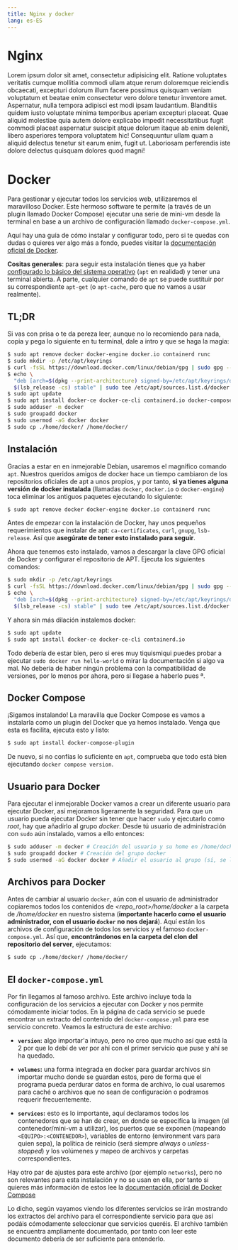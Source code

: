 ```yaml
---
title: Nginx y docker
lang: es-ES
---
```


# Nginx

Lorem ipsum dolor sit amet, consectetur adipisicing elit. Ratione voluptates veritatis cumque mollitia commodi ullam atque rerum doloremque reiciendis obcaecati, excepturi dolorum illum facere possimus quisquam veniam voluptatum et beatae enim consectetur vero dolore tenetur inventore amet. Aspernatur, nulla tempora adipisci est modi ipsam laudantium. Blanditiis quidem iusto voluptate minima temporibus aperiam excepturi placeat. Quae aliquid molestiae quia autem dolore explicabo impedit necessitatibus fugit commodi placeat aspernatur suscipit atque dolorum itaque ab enim deleniti, libero asperiores tempora voluptatem hic! Consequuntur ullam quam a aliquid delectus tenetur sit earum enim, fugit ut. Laboriosam perferendis iste dolore delectus quisquam dolores quod magni!

# Docker

Para gestionar y ejecutar todos los servicios web, utilizaremos el maravilloso Docker. Este hermoso software te permite (a través de un plugin llamado Docker Compose) ejecutar una serie de mini-vm desde la terminal en base a un archivo de configuración llamado `docker-compose.yml`.

Aquí hay una guía de cómo instalar y configurar todo, pero si te quedas con dudas o quieres ver algo más a fondo, puedes visitar la [documentación oficial de Docker](https://docs.docker.com/).

**Cositas generales**: para seguir esta instalación tienes que ya haber [configurado lo básico del sistema operativo](./sistema-encriptado-ssh) (`apt` en realidad) y tener una terminal abierta. A parte, cualquier comando de `apt` se puede sustituir por su correspondiente `apt-get` (o `apt-cache`, pero que no vamos a usar realmente).

## TL;DR

Si vas con prisa o te da pereza leer, aunque no lo recomiendo para nada, copia y pega lo siguiente en tu terminal, dale a intro y que se haga la magia:

```bash
$ sudo apt remove docker docker-engine docker.io containerd runc
$ sudo mkdir -p /etc/apt/keyrings
$ curl -fsSL https://download.docker.com/linux/debian/gpg | sudo gpg --dearmor -o /etc/apt/keyrings/docker.gpg
$ echo \
  "deb [arch=$(dpkg --print-architecture) signed-by=/etc/apt/keyrings/docker.gpg] https://download.docker.com/linux/debian \
  $(lsb_release -cs) stable" | sudo tee /etc/apt/sources.list.d/docker.list > /dev/null
$ sudo apt update
$ sudo apt install docker-ce docker-ce-cli containerd.io docker-compose-plugin
$ sudo adduser -m docker
$ sudo groupadd docker
$ sudo usermod -aG docker docker
$ sudo cp ./home/docker/ /home/docker/
```

## Instalación

Gracias a estar en en inmejorable Debian, usaremos el magnífico comando `apt`. Nuestros queridos amigos de docker hace un tiempo cambiaron de los repositorios oficiales de apt a unos propios, y por tanto, **si ya tienes alguna versión de docker instalada** (llamadas `docker`, `docker.io` o `docker-engine`) toca eliminar los antiguos paquetes ejecutando lo siguiente:

```bash
$ sudo apt remove docker docker-engine docker.io containerd runc
```

Antes de empezar con la instalación de Docker, hay unos pequeños requerimientos que instalar de apt: `ca-certificates`, `curl`, `gnupg`, `lsb-release`. Así que **asegúrate de tener esto instalado para seguir**.

Ahora que tenemos esto instalado, vamos a descargar la clave GPG oficial de Docker y configurar el repositorio de APT. Ejecuta los siguientes comandos:

```bash
$ sudo mkdir -p /etc/apt/keyrings
$ curl -fsSL https://download.docker.com/linux/debian/gpg | sudo gpg --dearmor -o /etc/apt/keyrings/docker.gpg
$ echo \
  "deb [arch=$(dpkg --print-architecture) signed-by=/etc/apt/keyrings/docker.gpg] https://download.docker.com/linux/debian \
  $(lsb_release -cs) stable" | sudo tee /etc/apt/sources.list.d/docker.list > /dev/null
```

Y ahora sin más dilación instalemos docker:

```bash
$ sudo apt update
$ sudo apt install docker-ce docker-ce-cli containerd.io
```

Todo debería de estar bien, pero si eres muy tiquismiqui puedes probar a ejecutar `sudo docker run hello-world` o mirar la documentación si algo va mal. No debería de haber ningún problema con la compatibilidad de versiones, por lo menos por ahora, pero si llegase a haberlo pues ª.

## Docker Compose

¡Sigamos instalando! La maravilla que Docker Compose es vamos a instalarla como un plugin del Docker que ya hemos instalado. Venga que esta es facilita, ejecuta esto y listo:

```bash
$ sudo apt install docker-compose-plugin
```

De nuevo, si no confías lo suficiente en `apt`, comprueba que todo está bien ejecutando `docker compose version`.

## Usuario para Docker

Para ejecutar el inmejorable Docker vamos a crear un diferente usuario para ejecutar Docker, así mejoramos ligeramente la seguridad. Para que un usuario pueda ejecutar Docker sin tener que hacer `sudo` y ejecutarlo como _root_, hay que añadirlo al grupo _docker_. Desde tú usuario de administración con `sudo` aún instalado, vamos a ello entonces:

```bash
$ sudo adduser -m docker # Creación del usuario y su home en /home/docker
$ sudo groupadd docker # Creación del grupo docker
$ sudo usermod -aG docker docker # Añadir el usuario al grupo (sí, se llaman igual, tú confía)
```

## Archivos para Docker

Antes de cambiar al usuario `docker`, aún con el usuario de administrador copiaremos todos los contenidos de _\<repo_root\>/home/docker_ a la carpeta de _/home/docker_ en nuestro sistema (**importante hacerlo como el usuario administrador, con el usuario `docker` no nos dejará**). Aquí están los archivos de configuración de todos los servicios y el famoso `docker-compose.yml`. Así que, **encontrándonos en la carpeta del clon del repositorio del server**, ejecutamos:

```bash
$ sudo cp ./home/docker/ /home/docker/
```

## El `docker-compose.yml`

Por fin llegamos al famoso archivo. Este archivo incluye toda la configuración de los servicios a ejecutar con Docker y nos permite cómodamente iniciar todos. En la página de cada servicio se puede encontrar un extracto del contenido del `docker-compose.yml` para ese servicio concreto. Veamos la estructura de este archivo:

- **`version`:** algo importar'a intuyo, pero no creo que mucho así que está la 2 por que lo debí de ver por ahí con el primer servicio que puse y ahí se ha quedado.

- **`volumes`:** una forma integrada en docker para guardar archivos sin importar mucho donde se guardan estos, pero de forma que el programa pueda perdurar datos en forma de archivo, lo cual usaremos para caché o archivos que no sean de configuración o podramos requerir frecuentemente.

- **`services`:** esto es lo importante, aquí declaramos todos los contenedores que se han de crear, en donde se especifica la imagen (el contenedor/mini-vm a utilizar), los puertos que se exponen (mapeando `<EQUIPO>:<CONTENEDOR>`), variables de entorno (environment vars para quien sepa), la política de reinicio (será siempre _always_ o _unless-stopped_) y los volúmenes y mapeo de archivos y carpetas correspondientes.

Hay otro par de ajustes para este archivo (por ejemplo `networks`), pero no son relevantes para esta instalación y no se usan en ella, por tanto si quieres más información de estos lee la [documentación oficial de Docker Compose](https://docs.docker.com/compose/)

Lo dicho, según vayamos viendo los diferentes servicios se irán mostrando los extractos del archivo para el correspondiente servicio para que así podáis cómodamente seleccionar que servicios queréis. El archivo también se encuentra ampliamente documentado, por tanto con leer este documento debería de ser suficiente para entenderlo.
